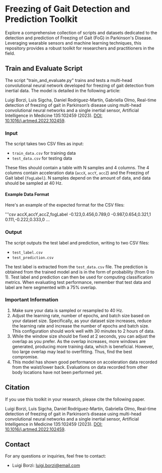 # Freezing of Gait Detection and Prediction Toolkit

Explore a comprehensive collection of scripts and datasets dedicated to the detection and prediction of Freezing of Gait (FoG) in Parkinson's Disease. Leveraging wearable sensors and machine learning techniques, this repository provides a robust toolkit for researchers and practitioners in the field.

## Train and Evaluate Script

The script "train_and_evaluate.py" trains and tests a multi-head convolutional neural network developed for freezing of gait detection from inertial data. The model is detailed in the following article:

Luigi Borzì, Luis Sigcha, Daniel Rodríguez-Martín, Gabriella Olmo, Real-time detection of freezing of gait in Parkinson’s disease using multi-head convolutional neural networks and a single inertial sensor, Artificial Intelligence in Medicine 135:102459 (2023). [DOI: 10.1016/j.artmed.2022.102459](https://doi.org/10.1016/j.artmed.2022.102459).

### Input

The script takes two CSV files as input:

- `train_data.csv` for training data
- `test_data.csv` for testing data

These files should contain a table with N samples and 4 columns. The 4 columns contain acceleration data (`accX`, `accY`, `accZ`) and the Freezing of Gait label (`fogLabel`). N samples depend on the amount of data, and data should be sampled at 40 Hz.

#### Example Data Format

Here's an example of the expected format for the CSV files:

'''csv
accX,accY,accZ,fogLabel
-0.123,0.456,0.789,0
-0.987,0.654,0.321,1
0.111,-0.222,0.333,0
...

### Output

The script outputs the test label and prediction, writing to two CSV files:

- `test_label.csv`
- `test_prediction.csv`

The test label is extracted from the `test_data.csv` file. The prediction is obtained from the trained model and is in the form of probability (from 0 to 1). Test label and prediction can then be used for computing classification metrics. When evaluating test performance, remember that test data and label are here segmented with a 75% overlap.

### Important Information

1. Make sure your data is sampled or resampled to 40 Hz.
2. Adjust the learning rate, number of epochs, and batch size based on your dataset size. Specifically, as your dataset size increases, reduce the learning rate and increase the number of epochs and batch size. This configuration should work well with 30 minutes to 2 hours of data.
3. While the window size should be fixed at 2 seconds, you can adjust the overlap as you prefer. As the overlap increases, more windows are generated, producing more training data, which is beneficial. However, too large overlap may lead to overfitting. Thus, find the best compromise.
4. This model has shown good performance on acceleration data recorded from the waist/lower back. Evaluations on data recorded from other body locations have not been performed yet.

## Citation

If you use this toolkit in your research, please cite the following paper.

Luigi Borzì, Luis Sigcha, Daniel Rodríguez-Martín, Gabriella Olmo, Real-time detection of freezing of gait in Parkinson’s disease using multi-head convolutional neural networks and a single inertial sensor, Artificial Intelligence in Medicine 135:102459 (2023). [DOI: 10.1016/j.artmed.2022.102459](https://doi.org/10.1016/j.artmed.2022.102459).

## Contact

For any questions or inquiries, feel free to contact:

- Luigi Borzì: [luigi.borzi@email.com](mailto:luigi.borzi@email.com)
